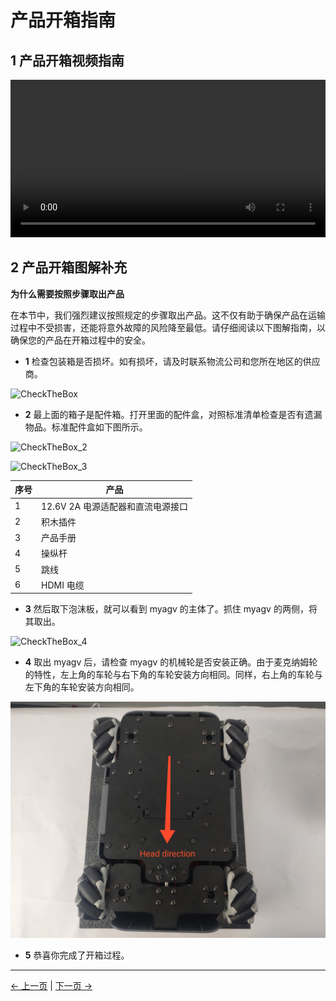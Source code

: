 # 产品开箱指南

## 1 产品开箱视频指南

<video id="my-video" class="video-js" controls preload="auto" width="100%"
poster="" data-setup='{"aspectRatio":"16:9"}'>
  <source src="https://static.elephantrobotics.com/wp-content/uploads/2023/12/myAGV-2023%E5%BC%80%E7%AE%B1_cn.mp4"></video>

## 2 产品开箱图解补充

**为什么需要按照步骤取出产品**

在本节中，我们强烈建议按照规定的步骤取出产品。这不仅有助于确保产品在运输过程中不受损害，还能将意外故障的风险降至最低。请仔细阅读以下图解指南，以确保您的产品在开箱过程中的安全。

- **1** 检查包装箱是否损坏。如有损坏，请及时联系物流公司和您所在地区的供应商。

![CheckTheBox](../resources/4-FirstInstallAndUse/4.2/CheckTheBox.png)

- **2** 最上面的箱子是配件箱。打开里面的配件盒，对照标准清单检查是否有遗漏物品。标准配件盒如下图所示。

![CheckTheBox_2](../resources/4-FirstInstallAndUse/4.2/CheckTheBox_2.png)

![CheckTheBox_3](../resources/4-FirstInstallAndUse/4.2/CheckTheBox_3.png)

| 序号 | 产品                              |
| ---- | --------------------------------- |
| 1    | 12.6V 2A 电源适配器和直流电源接口 |
| 2    | 积木插件                          |
| 3    | 产品手册                          |
| 4    | 操纵杆                            |
| 5    | 跳线                              |
| 6    | HDMI 电缆                         |

- **3** 然后取下泡沫板，就可以看到 myagv 的主体了。抓住 myagv 的两侧，将其取出。

![CheckTheBox_4](../resources/4-FirstInstallAndUse/4.2/CheckTheBox_4.png)

- **4** 取出 myagv 后，请检查 myagv 的机械轮是否安装正确。由于麦克纳姆轮的特性，左上角的车轮与右下角的车轮安装方向相同。同样，右上角的车轮与左下角的车轮安装方向相同。

![CheckTheBox_5](../resources/4-FirstInstallAndUse/4.2/CheckTheBox_5.png)

- **5** 恭喜你完成了开箱过程。

---

[← 上一页](4.1-ProductStandardList.md) | [下一页 →](4.3-PowerOnDetectionGuide.md)
